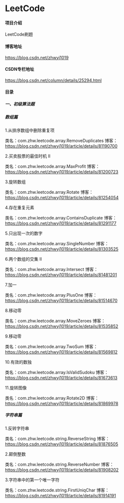 # LeetCode

#### 项目介绍

LeetCode刷题

#### 博客地址

https://blog.csdn.net/zhwyj1019

#### CSDN专栏地址

https://blog.csdn.net/column/details/25294.html

#### 目录
##### 一、初级算法题

##### 数组篇
    
1.从排序数组中删除重复项     

类名：com.zhw.leetcode.array.RemoveDuplicates
博客：https://blog.csdn.net/zhwyj1019/article/details/81190700
    
2.买卖股票的最佳时机 II

类名：com.zhw.leetcode.array.MaxProfit
博客：https://blog.csdn.net/zhwyj1019/article/details/81200723
    
3.旋转数组

类名：com.zhw.leetcode.array.Rotate
博客：https://blog.csdn.net/zhwyj1019/article/details/81254054
    
4.存在重复元素

类名：com.zhw.leetcode.array.ContainsDuplicate
博客：https://blog.csdn.net/zhwyj1019/article/details/81291177
    
5.只出现一次的数字

类名：com.zhw.leetcode.array.SingleNumber
博客：https://blog.csdn.net/zhwyj1019/article/details/81303525
    
6.两个数组的交集 II

类名：com.zhw.leetcode.array.Intersect
博客：https://blog.csdn.net/zhwyj1019/article/details/81481201
    
7.加一

类名：com.zhw.leetcode.array.PlusOne
博客：https://blog.csdn.net/zhwyj1019/article/details/81514670
    
8.移动零

类名：com.zhw.leetcode.array.MoveZeroes
博客：https://blog.csdn.net/zhwyj1019/article/details/81535852

9.移动零

类名：com.zhw.leetcode.array.TwoSum
博客：https://blog.csdn.net/zhwyj1019/article/details/81569812
    
10.有效的数独

类名：com.zhw.leetcode.array.IsValidSudoku
博客：https://blog.csdn.net/zhwyj1019/article/details/81673613
        
11.旋转图像

类名：com.zhw.leetcode.array.Rotate2D
博客：https://blog.csdn.net/zhwyj1019/article/details/81869978


##### 字符串篇

1.反转字符串

类名：com.zhw.leetcode.string.ReverseString
博客：https://blog.csdn.net/zhwyj1019/article/details/81876505

2.颠倒整数

类名：com.zhw.leetcode.string.ReverseNumber
博客：https://blog.csdn.net/zhwyj1019/article/details/81908202

3.字符串中的第一个唯一字符

类名：com.zhw.leetcode.string.FirstUniqChar
博客：https://blog.csdn.net/zhwyj1019/article/details/81914191
